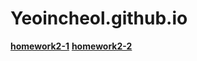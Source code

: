 # Yeoincheol.github.io

[**homework2-1**](https://Yeoincheol.github.io/homework2-1.html)
[**homework2-2**](https://Yeoincheol.github.io/homework2-2.html)
